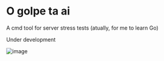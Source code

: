 # O golpe ta ai

A cmd tool for server stress tests (atually, for me to learn Go)



Under development

![image](https://github.com/user-attachments/assets/dd91ff31-5162-4691-9f70-06f7edd7d71d)
